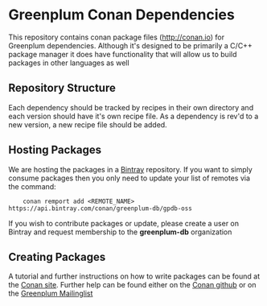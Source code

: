 # Greenplum Conan Dependencies

This repository contains conan package files (http://conan.io) for Greenplum  dependencies.  Although it's designed to be primarily a C/C++ package manager it does have functionality that will allow us to build packages in other languages as well

## Repository Structure

Each dependency should be tracked by recipes in their own directory and each version should have it's own recipe file.  As a dependency is rev'd to a new version, a new recipe file should be added.

## Hosting Packages

We are hosting the packages in a [Bintray](http:bintray.com) repository.  If you want to simply consume packages then you only need to update your list of remotes via the command:

```
	conan remport add <REMOTE_NAME> https://api.bintray.com/conan/greenplum-db/gpdb-oss 
```

If you wish to contribute packages or update, please create a user on Bintray and request membership to the **greenplum-db** organization

## Creating Packages

A tutorial and further instructions on how to write packages can be found at the [Conan site](http://conanio.readthedocs.io/en/latest/).  Further help can be found either on the [Conan github](https://github.com/conan-io/conan) or on the [Greenplum Mailinglist](gpdb-dev@greenplum.org)